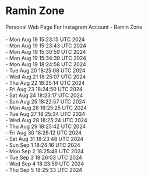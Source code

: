 # Ramin Zone

Personal Web Page For Instagram Account - Ramin Zone
<br />
<br />- Mon Aug 19 15:23:15 UTC 2024
<br />- Mon Aug 19 15:23:43 UTC 2024
<br />- Mon Aug 19 15:30:59 UTC 2024
<br />- Mon Aug 19 15:34:39 UTC 2024
<br />- Mon Aug 19 18:24:58 UTC 2024
<br />- Tue Aug 20 18:25:08 UTC 2024
<br />- Wed Aug 21 18:25:07 UTC 2024
<br />- Thu Aug 22 18:25:14 UTC 2024
<br />- Fri Aug 23 18:24:50 UTC 2024
<br />- Sat Aug 24 18:23:17 UTC 2024
<br />- Sun Aug 25 18:22:57 UTC 2024
<br />- Mon Aug 26 18:25:25 UTC 2024
<br />- Tue Aug 27 18:25:34 UTC 2024
<br />- Wed Aug 28 18:25:24 UTC 2024
<br />- Thu Aug 29 18:25:42 UTC 2024
<br />- Fri Aug 30 18:26:12 UTC 2024
<br />- Sat Aug 31 18:23:48 UTC 2024
<br />- Sun Sep  1 18:24:16 UTC 2024
<br />- Mon Sep  2 18:25:48 UTC 2024
<br />- Tue Sep  3 18:26:03 UTC 2024
<br />- Wed Sep  4 18:23:59 UTC 2024
<br />- Thu Sep  5 18:25:33 UTC 2024
